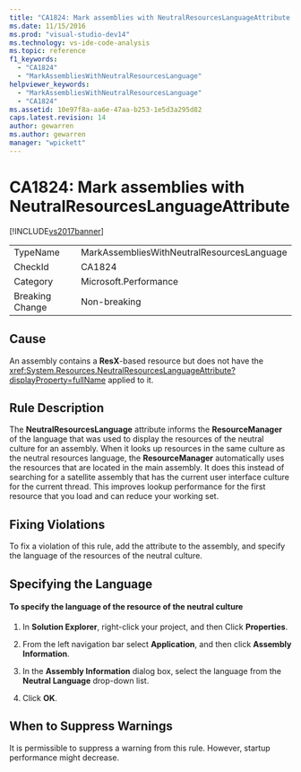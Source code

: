 ```yaml
---
title: "CA1824: Mark assemblies with NeutralResourcesLanguageAttribute | Microsoft Docs"
ms.date: 11/15/2016
ms.prod: "visual-studio-dev14"
ms.technology: vs-ide-code-analysis
ms.topic: reference
f1_keywords:
  - "CA1824"
  - "MarkAssembliesWithNeutralResourcesLanguage"
helpviewer_keywords:
  - "MarkAssembliesWithNeutralResourcesLanguage"
  - "CA1824"
ms.assetid: 10e97f8a-aa6e-47aa-b253-1e5d3a295d82
caps.latest.revision: 14
author: gewarren
ms.author: gewarren
manager: "wpickett"
---
```

# CA1824: Mark assemblies with NeutralResourcesLanguageAttribute
[!INCLUDE[vs2017banner](../includes/vs2017banner.md)]

|||
|-|-|
|TypeName|MarkAssembliesWithNeutralResourcesLanguage|
|CheckId|CA1824|
|Category|Microsoft.Performance|
|Breaking Change|Non-breaking|

## Cause
 An assembly contains a **ResX**-based resource but does not have the <xref:System.Resources.NeutralResourcesLanguageAttribute?displayProperty=fullName> applied to it.

## Rule Description
 The **NeutralResourcesLanguage** attribute informs the **ResourceManager** of the language that was used to display the resources of the neutral culture for an assembly. When it looks up resources in the same culture as the neutral resources language, the **ResourceManager** automatically uses the resources that are located in the main assembly. It does this instead of searching for a satellite assembly that has the current user interface culture for the current thread. This improves lookup performance for the first resource that you load and can reduce your working set.

## Fixing Violations
 To fix a violation of this rule, add the attribute to the assembly, and specify the language of the resources of the neutral culture.

## Specifying the Language

#### To specify the language of the resource of the neutral culture

1.  In **Solution Explorer**, right-click your project, and then Click **Properties**.

2.  From the left navigation bar select **Application**, and then click **Assembly Information**.

3.  In the **Assembly Information** dialog box, select the language from the **Neutral Language** drop-down list.

4.  Click **OK**.

## When to Suppress Warnings
 It is permissible to suppress a warning from this rule. However, startup performance might decrease.
